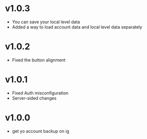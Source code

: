 # v1.0.3

- You can save your local level data
- Added a way to load account data and local level data separately

# v1.0.2

- Fixed the button alignment

# v1.0.1

- Fixed Auth misconfiguration
- Server-sided changes

# v1.0.0

- get yo account backup on ig 